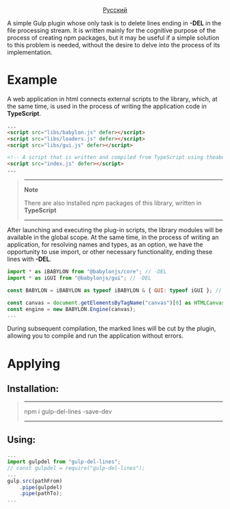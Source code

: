 <div align="center"><ins>

[Русский](https://github.com/IPcorps/gulp-del-lines/blob/main/README_RU.md)

</ins></div>

A simple Gulp plugin whose only task is to delete lines ending in **-DEL** in the file processing stream. It is written mainly for the cognitive purpose of the process of creating npm packages, but it may be useful if a simple solution to this problem is needed, without the desire to delve into the process of its implementation.

# Example
A web application in html connects external scripts to the library, which, at the same time, is used in the process of writing the application code in **TypeScript**.

```html
...
<script src="libs/babylon.js" defer></script>
<script src="libs/loaders.js" defer></script>
<script src="libs/gui.js" defer></script>

<!-- A script that is written and compiled from TypeScript using theabove libraries. -->
<script src="index.js" defer></script>
...
```

>---
>**Note**
>
>There are also installed npm packages of this library, written in **TypeScript**
>
>---

After launching and executing the plug-in scripts, the library modules will be available in the global scope. At the same time, in the process of writing an application, for resolving names and types, as an option, we have the opportunity to use import, or other necessary functionality, ending these lines with **-DEL**.

```javascript
import * as iBABYLON from "@babylonjs/core"; // -DEL
import * as iGUI from "@babylonjs/gui"; // -DEL

const BABYLON = iBABYLON as typeof iBABYLON & { GUI: typeof iGUI }; // -DEL

const canvas = document.getElementsByTagName("canvas")[0] as HTMLCanvasElement;
const engine = new BABYLON.Engine(canvas);
...
```
During subsequent compilation, the marked lines will be cut by the plugin, allowing you to compile and run the application without errors.

# Applying

## Installation:
>___
>npm i gulp-del-lines -save-dev
>___

## Using:

```javascript
...
import gulpdel from "gulp-del-lines";
// const gulpdel = require("gulp-del-lines");
...
gulp.src(pathFrom)
    .pipe(gulpdel)
    .pipe(pathTo);
...
```
